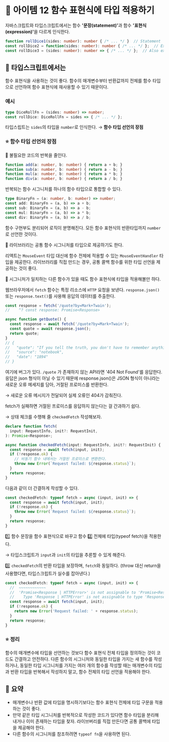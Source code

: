 # 📎 아이템 12 함수 표현식에 타입 적용하기

자바스크립트와 타입스크립트에서는 함수 **'문장(statement)'**&#xACFC; 함수 **'표현식(expression)'**&#xC744; 다르게 인식한다.

```typescript
function rollDice1(sides: number): number { /* ... */ }  // Statement
const rollDice2 = function(sides: number): number { /* ... */ };  // Expression
const rollDice3 = (sides: number): number => { /* ... */ };  // Also expression
```

## 📍 타입스크립트에서는

함수 표현식을 사용하는 것이 좋다. 함수의 매개변수부터 반환값까지 전체를 함수 타입으로 선언하여 함수 표현식에 재사용할 수 있기 때문이다.

### 예시

```typescript
type DiceRollFn = (sides: number) => number;
const rollDice: DiceRollFn = sides => { /* ... */ };
```

타입스립트는 `sides`의 타입을 `number`로 인식한다. → **함수 타입 선언의 장점**

### **⭐️ 함수 타입 선언의 장점**

🔗 불필요한 코드의 반복을 줄인다.

```typescript
function add(a: number, b: number) { return a + b; }
function sub(a: number, b: number) { return a - b; }
function mul(a: number, b: number) { return a * b; }
function div(a: number, b: number) { return a / b; }
```

반복되는 함수 시그니처를 하나의 함수 타입으로 통합할 수 있다.

```typescript
type BinaryFn = (a: number, b: number) => number;
const add: BinaryFn = (a, b) => a + b;
const sub: BinaryFn = (a, b) => a - b;
const mul: BinaryFn = (a, b) => a * b;
const div: BinaryFn = (a, b) => a / b;
```

함수 구현부도 분리되어 로직이 분명해진다. 모든 함수 표현식의 반환타입까지 `number`로 선언한 것이다.

🔗 라이브러리는 공통 함수 시그니처를 타입으로 제공하기도 한다.

리액트는 `MouseEvent` 타입 대신에 함수 전체에 적용할 수 있는 `MouseEventHandler` 타입을 제공한다. 라이브러리를 직접 만드는 경우, 공통 콜백 함수를 위한 타입 선언을 제공하는 것이 좋다.

🔗 시그니처가 일치하는 다른 함수가 있을 때도 함수 표현식에 타입을 적용해볼만 하다.

웹브라우저에서 `fetch` 함수는 특정 리소스에 `HTTP` 요청을 보낸다. `response.json()` 또는 `response.text()`를 사용해 응답의 데이터를 추출한다.

```typescript
const response = fetch('/quote?by=Mark+Twain');
//    ^? const response: Promise<Response>

async function getQuote() {
  const response = await fetch('/quote?by=Mark+Twain');
  const quote = await response.json();
  return quote;
}
// {
//   "quote": "If you tell the truth, you don't have to remember anything.",
//   "source": "notebook",
//   "date": "1894"
// }
```

여기에 버그가 있다. `/quote` 가 존재하지 않는 API라면 '404 Not Found'를 응답한다. 응답은 json 형식이 아닐 수 있기 때문에 response.json()은 JSON 형식이 아니라는 새로운 오류 메세지를 담아, 거절된 프로미스를 반환한다.

→ 새로운 오류 메시지가 전달되어 실제 오류인 404가 감춰진다.

fetch가 실패하면 거절된 프로미스를 응답하지 않는다는 걸 간과하기 쉽다.

→ 상태 체크를 수행해 줄 `checkedFetch` 작성해보자.

```typescript
declare function fetch(
  input: RequestInfo, init?: RequestInit,
): Promise<Response>;

async function checkedFetch(input: RequestInfo, init?: RequestInit) {
  const response = await fetch(input, init);
  if (!response.ok) {
    // 비동기 함수 내에서는 거절된 프로미스로 변환한다.
    throw new Error(`Request failed: ${response.status}`);
  }
  return response;
}
```

다음과 같이 더 간결하게 작성할 수 있다.

```typescript
const checkedFetch: typeof fetch = async (input, init) => {
  const response = await fetch(input, init);
  if (!response.ok) {
    throw new Error(`Request failed: ${response.status}`);
  }
  return response;
}
```

1️⃣ 함수 문장을 함수 표현식으로 바꾸고 함수 2️⃣ 전체에 타입(typeof fetch)을 적용한다.&#x20;

→ 타입스크립트가 `input`과 `init`의 타입을 추론할 수 있게 해준다.

3️⃣ `checkedFetch`의 반환 타입을 보장하며, `fetch`와 동일하다. (throw 대신 return을 사용했다면, 타입스크립트가 실수를 잡아낸다.)

```typescript
const checkedFetch: typeof fetch = async (input, init) => {
  //  ~~~~~~~~~~~~
  //  'Promise<Response | HTTPError>' is not assignable to 'Promise<Response>'
  //    Type 'Response | HTTPError' is not assignable to type 'Response'
  const response = await fetch(input, init);
  if (!response.ok) {
    return new Error('Request failed: ' + response.status);
  }
  return response;
}
```

### ⭐️ 정리

함수의 매개변수에 타입을 선언하는 것보다 함수 표현식 전체 타입을 정의하는 것이 코드도 간결하고 안전하다. 다른 함수의 시그니처와 동일한 타입을 가지는 새 함수를 작성하거나, 동일한 타입 시그니처를 가지는 여러 개의 함수를 작성할 때는 매개변수의 타입과 반환 타입을 반복해서 작성하지 말고, 함수 전체의 타입 선언을 적용해야 한다.

## 📍 요약

* 매개변수나 반환 값에 타입을 명시하기보다는 함수 표현식 전체에 타입 구문을 적용하는 것이 좋다.
* 만약 같은 타입 시그니처를 반복적으로 작성한 코드가 있다면 함수 타입을 분리해 내거나 이미 존재하는 타입을 찾자. 라이브버리를 직접 만든다면 공통 콜백에 타입을 제공해야 한다.
* 다른 함수의 시그니처를 참조하려면 `typeof fn`을 사용하면 된다.

